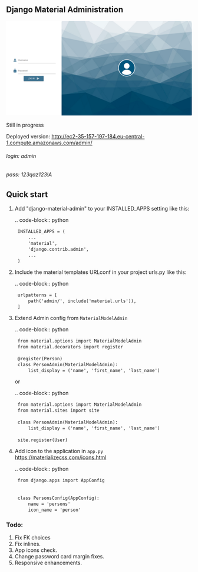 ## Django Material Administration

![Layout](https://github.com/MaistrenkoAnton/django-material-admin/blob/master/app/demo/screens/login.png)


Still in progress

Deployed version:
http://ec2-35-157-197-184.eu-central-1.compute.amazonaws.com/admin/

###### login: admin
###### pass: 123qaz123!A

Quick start
-----------

1. Add "django-material-admin" to your INSTALLED_APPS setting like this:

     .. code-block:: python

        INSTALLED_APPS = (
            ...
            'material',
            'django.contrib.admin',
            ...
        )


2. Include the material templates URLconf in your project urls.py like this:

    .. code-block:: python

        urlpatterns = [
            path('admin/', include('material.urls')),
        ]

3. Extend Admin config from  `MaterialModelAdmin`

    .. code-block:: python

        from material.options import MaterialModelAdmin
        from material.decorators import register

        @register(Person)
        class PersonAdmin(MaterialModelAdmin):
            list_display = ('name', 'first_name', 'last_name')

    or

    .. code-block:: python

        from material.options import MaterialModelAdmin
        from material.sites import site

        class PersonAdmin(MaterialModelAdmin):
            list_display = ('name', 'first_name', 'last_name')

        site.register(User)

4. Add icon to the application in `app.py`
https://materializecss.com/icons.html

    .. code-block:: python

        from django.apps import AppConfig


        class PersonsConfig(AppConfig):
            name = 'persons'
            icon_name = 'person'



### Todo:

1. Fix FK choices
1. Fix inlines.
1. App icons check.
1. Change password card margin fixes.
1. Responsive enhancements.

